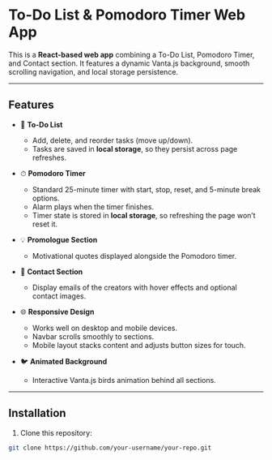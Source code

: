 # To-Do List & Pomodoro Timer Web App

This is a **React-based web app** combining a To-Do List, Pomodoro Timer, and Contact section. It features a dynamic Vanta.js background, smooth scrolling navigation, and local storage persistence.

---

## Features

- 📝 **To-Do List**  
  - Add, delete, and reorder tasks (move up/down).  
  - Tasks are saved in **local storage**, so they persist across page refreshes.  

- ⏱ **Pomodoro Timer**  
  - Standard 25-minute timer with start, stop, reset, and 5-minute break options.  
  - Alarm plays when the timer finishes.  
  - Timer state is stored in **local storage**, so refreshing the page won’t reset it.

- 💡 **Promologue Section**  
  - Motivational quotes displayed alongside the Pomodoro timer.  

- 📧 **Contact Section**  
  - Display emails of the creators with hover effects and optional contact images.  

- 🌐 **Responsive Design**  
  - Works well on desktop and mobile devices.  
  - Navbar scrolls smoothly to sections.  
  - Mobile layout stacks content and adjusts button sizes for touch.

- 🐦 **Animated Background**  
  - Interactive Vanta.js birds animation behind all sections.

---

## Installation

1. Clone this repository:

```bash
git clone https://github.com/your-username/your-repo.git
